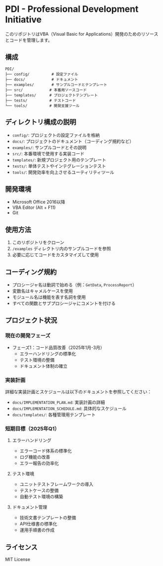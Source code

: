 # PDI - Professional Development Initiative

このリポジトリはVBA（Visual Basic for Applications）開発のためのリソースとコードを管理します。

## 構成

```
PDI/
├── config/          # 設定ファイル
├── docs/            # ドキュメント
├── examples/        # サンプルコードとテンプレート
├── src/            # 本番用ソースコード
├── templates/      # プロジェクトテンプレート
├── tests/          # テストコード
└── tools/          # 開発支援ツール
```

## ディレクトリ構成の説明

- `config/`: プロジェクトの設定ファイルを格納
- `docs/`: プロジェクトのドキュメント（コーディング規約など）
- `examples/`: サンプルコードとその説明
- `src/`: 本番環境で使用する実装コード
- `templates/`: 新規プロジェクト用のテンプレート
- `tests/`: 単体テストやインテグレーションテスト
- `tools/`: 開発効率を向上させるユーティリティツール

## 開発環境

- Microsoft Office 2016以降
- VBA Editor (Alt + F11)
- Git

## 使用方法

1. このリポジトリをクローン
2. `/examples` ディレクトリ内のサンプルコードを参照
3. 必要に応じてコードをカスタマイズして使用

## コーディング規約

- プロシージャ名は動詞で始める（例：`GetData`, `ProcessReport`）
- 変数名はキャメルケースを使用
- モジュール名は機能を表す名詞を使用
- すべての関数とサブプロシージャにコメントを付ける

## プロジェクト状況

### 現在の開発フェーズ
- フェーズ1：コード品質改善（2025年1月-3月）
  - エラーハンドリングの標準化
  - テスト環境の整備
  - ドキュメント体制の確立

### 実装計画
詳細な実装計画とスケジュールは以下のドキュメントを参照してください：
- `docs/IMPLEMENTATION_PLAN.md`: 実装計画の詳細
- `docs/IMPLEMENTATION_SCHEDULE.md`: 具体的なスケジュール
- `docs/templates/`: 各種管理用テンプレート

### 短期目標（2025年Q1）
1. エラーハンドリング
   - エラーコード体系の標準化
   - ログ機能の改善
   - エラー報告の効率化

2. テスト環境
   - ユニットテストフレームワークの導入
   - テストケースの整備
   - 自動テスト環境の構築

3. ドキュメント管理
   - 技術文書テンプレートの整備
   - API仕様書の標準化
   - 運用手順書の作成

## ライセンス

MIT License

